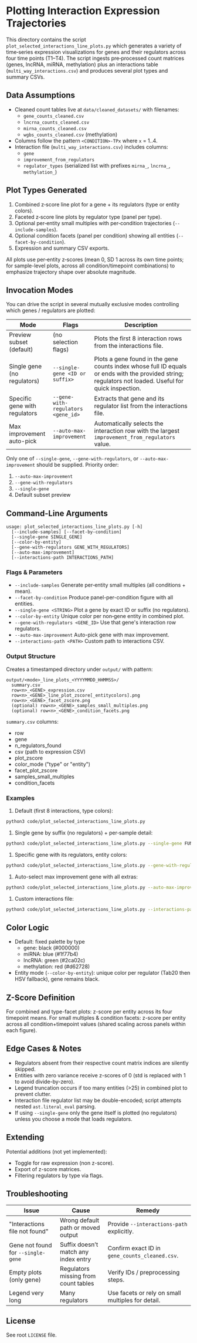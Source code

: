 # Plotting Interaction Expression Trajectories

This directory contains the script `plot_selected_interactions_line_plots.py` which generates a variety of time‑series expression visualizations for genes and their regulators across four time points (T1–T4). The script ingests pre‑processed count matrices (genes, lncRNA, miRNA, methylation) plus an interactions table (`multi_way_interactions.csv`) and produces several plot types and summary CSVs.

## Data Assumptions

- Cleaned count tables live at `data/cleaned_datasets/` with filenames:
  - `gene_counts_cleaned.csv`
  - `lncrna_counts_cleaned.csv`
  - `mirna_counts_cleaned.csv`
  - `wgbs_counts_cleaned.csv` (methylation)
- Columns follow the pattern `<CONDITION>-TPx` where `x` = 1..4.
- Interaction file (`multi_way_interactions.csv`) includes columns:
  - `gene`
  - `improvement_from_regulators`
  - `regulator_types` (serialized list with prefixes `mirna_`, `lncrna_`, `methylation_`)

## Plot Types Generated

1. Combined z‑score line plot for a gene + its regulators (type or entity colors).
2. Faceted z‑score line plots by regulator type (panel per type).
3. Optional per‑entity small multiples with per‑condition trajectories (`--include-samples`).
4. Optional condition facets (panel per condition) showing all entities (`--facet-by-condition`).
5. Expression and summary CSV exports.

All plots use per‑entity z‑scores (mean 0, SD 1 across its own time points; for sample-level plots, across all condition/timepoint combinations) to emphasize trajectory shape over absolute magnitude.

## Invocation Modes

You can drive the script in several mutually exclusive modes controlling which genes / regulators are plotted:

| Mode | Flags | Description |
|------|-------|-------------|
| Preview subset (default) | (no selection flags) | Plots the first 8 interaction rows from the interactions file. |
| Single gene (no regulators) | `--single-gene <ID or suffix>` | Plots a gene found in the gene counts index whose full ID equals or ends with the provided string; regulators not loaded. Useful for quick inspection. |
| Specific gene with regulators | `--gene-with-regulators <gene_id>` | Extracts that gene and its regulator list from the interactions file. |
| Max improvement auto-pick | `--auto-max-improvement` | Automatically selects the interaction row with the largest `improvement_from_regulators` value. |

Only one of `--single-gene`, `--gene-with-regulators`, or `--auto-max-improvement` should be supplied. Priority order:

1. `--auto-max-improvement`
2. `--gene-with-regulators`
3. `--single-gene`
4. Default subset preview

## Command-Line Arguments

```text
usage: plot_selected_interactions_line_plots.py [-h]
  [--include-samples] [--facet-by-condition]
  [--single-gene SINGLE_GENE]
  [--color-by-entity]
  [--gene-with-regulators GENE_WITH_REGULATORS]
  [--auto-max-improvement]
  [--interactions-path INTERACTIONS_PATH]
```

### Flags & Parameters

- `--include-samples`  Generate per‑entity small multiples (all conditions + mean).
- `--facet-by-condition`  Produce panel-per-condition figure with all entities.
- `--single-gene <STRING>`  Plot a gene by exact ID or suffix (no regulators).
- `--color-by-entity`  Unique color per non‑gene entity in combined plot.
- `--gene-with-regulators <GENE_ID>`  Use that gene's interaction row regulators.
- `--auto-max-improvement`  Auto-pick gene with max improvement.
- `--interactions-path <PATH>`  Custom path to interactions CSV.

### Output Structure

Creates a timestamped directory under `output/` with pattern:

```text
output/<mode>_line_plots_<YYYYMMDD_HHMMSS>/
  summary.csv
  row<n>_<GENE>_expression.csv
  row<n>_<GENE>_line_plot_zscore[_entitycolors].png
  row<n>_<GENE>_facet_zscore.png
  (optional) row<n>_<GENE>_samples_small_multiples.png
  (optional) row<n>_<GENE>_condition_facets.png
```
`summary.csv` columns:

- row
- gene
- n_regulators_found
- csv (path to expression CSV)
- plot_zscore
- color_mode ("type" or "entity")
- facet_plot_zscore
- samples_small_multiples
- condition_facets

### Examples

1. Default (first 8 interactions, type colors):

  ```bash
  python3 code/plot_selected_interactions_line_plots.py
  ```

1. Single gene by suffix (no regulators) + per‑sample detail:

  ```bash
  python3 code/plot_selected_interactions_line_plots.py --single-gene FUN_022503 --include-samples --facet-by-condition
  ```

1. Specific gene with its regulators, entity colors:

  ```bash
  python3 code/plot_selected_interactions_line_plots.py --gene-with-regulators FUN_033824 --color-by-entity
  ```

1. Auto-select max improvement gene with all extras:

  ```bash
  python3 code/plot_selected_interactions_line_plots.py --auto-max-improvement --include-samples --facet-by-condition --color-by-entity
  ```

1. Custom interactions file:

  ```bash
  python3 code/plot_selected_interactions_line_plots.py --interactions-path path/to/multi_way_interactions.csv --auto-max-improvement
  ```

## Color Logic

- Default: fixed palette by type
  - gene: black (#000000)
  - miRNA: blue (#1f77b4)
  - lncRNA: green (#2ca02c)
  - methylation: red (#d62728)
- Entity mode (`--color-by-entity`): unique color per regulator (Tab20 then HSV fallback), gene remains black.

 
## Z-Score Definition

For combined and type-facet plots: z-score per entity across its four timepoint means.
For small multiples & condition facets: z-score per entity across all condition+timepoint values (shared scaling across panels within each figure).

## Edge Cases & Notes

- Regulators absent from their respective count matrix indices are silently skipped.
- Entities with zero variance receive z-scores of 0 (std is replaced with 1 to avoid divide-by-zero).
- Legend truncation occurs if too many entities (>25) in combined plot to prevent clutter.
- Interaction file regulator list may be double-encoded; script attempts nested `ast.literal_eval` parsing.
- If using `--single-gene` only the gene itself is plotted (no regulators) unless you choose a mode that loads regulators.

## Extending

Potential additions (not yet implemented):

- Toggle for raw expression (non z-score).
- Export of z-score matrices.
- Filtering regulators by type via flags.

## Troubleshooting

| Issue | Cause | Remedy |
|-------|-------|--------|
| "Interactions file not found" | Wrong default path or moved output | Provide `--interactions-path` explicitly. |
| Gene not found for `--single-gene` | Suffix doesn’t match any index entry | Confirm exact ID in `gene_counts_cleaned.csv`. |
| Empty plots (only gene) | Regulators missing from count tables | Verify IDs / preprocessing steps. |
| Legend very long | Many regulators | Use facets or rely on small multiples for detail. |

## License

See root `LICENSE` file.

